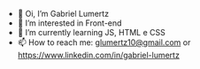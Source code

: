 - 👋 Oi, I’m Gabriel Lumertz
- 👀 I’m interested in Front-end
- 🌱 I’m currently learning JS, HTML e CSS
- 📫 How to reach me: glumertz10@gmail.com or https://www.linkedin.com/in/gabriel-lumertz

<!---
gabriel-lumertz/gabriel-lumertz is a ✨ special ✨ repository because its `README.md` (this file) appears on your GitHub profile.
You can click the Preview link to take a look at your changes.
--->
